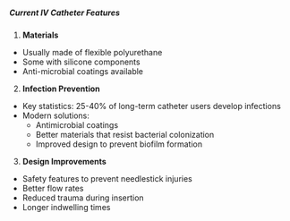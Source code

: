 ##### Current IV Catheter Features

1. **Materials**

- Usually made of flexible polyurethane
- Some with silicone components
- Anti-microbial coatings available

2. **Infection Prevention**

- Key statistics: 25-40% of long-term catheter users develop infections
- Modern solutions:
    - Antimicrobial coatings
    - Better materials that resist bacterial colonization
    - Improved design to prevent biofilm formation

3. **Design Improvements**

- Safety features to prevent needlestick injuries
- Better flow rates
- Reduced trauma during insertion
- Longer indwelling times
   